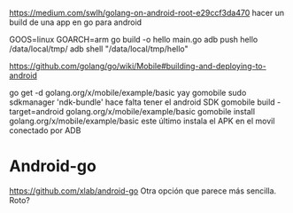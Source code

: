 https://medium.com/swlh/golang-on-android-root-e29ccf3da470
hacer un build de una app en go para android

GOOS=linux GOARCH=arm go build -o hello main.go
adb push hello /data/local/tmp/
adb shell "/data/local/tmp/hello"


https://github.com/golang/go/wiki/Mobile#building-and-deploying-to-android

go get -d golang.org/x/mobile/example/basic
yay gomobile
sudo sdkmanager 'ndk-bundle'
  hace falta tener el android SDK
gomobile build -target=android golang.org/x/mobile/example/basic
gomobile install golang.org/x/mobile/example/basic
  este último instala el APK en el movil conectado por ADB


# Android-go
https://github.com/xlab/android-go
Otra opción que parece más sencilla.
Roto?

